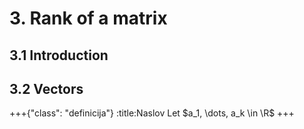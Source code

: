 # 3. Rank of a matrix

## 3.1 Introduction

## 3.2 Vectors
+++{"class": "definicija"}
:title:Naslov
Let $a_1, \dots, a_k \in \R$
+++
